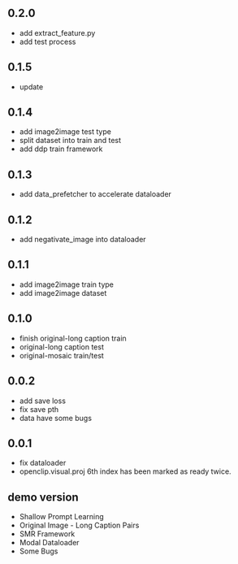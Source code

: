 ## 0.2.0
* add extract_feature.py
* add test process

## 0.1.5
* update

## 0.1.4

* add image2image test type
* split dataset into train and test
* add ddp train framework

## 0.1.3

* add data_prefetcher to accelerate dataloader

## 0.1.2

* add negativate_image into dataloader

## 0.1.1

* add image2image train type
* add image2image dataset

## 0.1.0

* finish original-long caption train
* original-long caption test
* original-mosaic train/test

## 0.0.2

* add save loss
* fix save pth
* data have some bugs

## 0.0.1

* fix dataloader
* openclip.visual.proj 6th index has been marked as ready twice.

## demo version

* Shallow Prompt Learning
* Original Image - Long Caption Pairs
* SMR Framework
* Modal Dataloader
* Some Bugs
